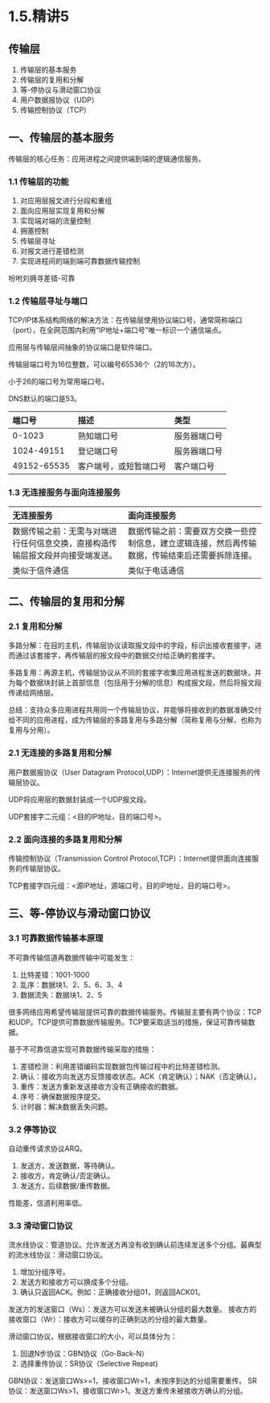 # 1.5.精讲5

## 传输层

1. 传输层的基本服务
2. 传输层的复用和分解
3. 等-停协议与滑动窗口协议
4. 用户数据报协议（UDP）
5. 传输控制协议（TCP）

## 一、传输层的基本服务

传输层的核心任务：应用进程之间提供端到端的逻辑通信服务。

### 1.1 传输层的功能

1. 对应用层报文进行分段和重组
2. 面向应用层实现复用和分解
3. 实现端对端的流量控制
4. 拥塞控制
5. 传输层寻址
6. 对报文进行差错检测
7. 实现进程间的端到端可靠数据传输控制

吩咐刘拥寻差错-可靠

### 1.2 传输层寻址与端口

TCP/IP体系结构网络的解决方法：在传输层使用协议端口号，通常简称端口（port），在全网范围内利用“IP地址+端口号”唯一标识一个通信端点。

应用层与传输层间抽象的协议端口是软件端口。

传输层端口号为16位整数，可以编号65536个（2的16次方）。

小于26的端口号为常用端口号。

DNS默认的端口是53。

|端口号|描述|类型|
|:-|:-|:-|
|0-1023|熟知端口号|服务器端口号|
|1024-49151|登记端口号|服务器端口号|
|49152-65535|客户端号，或短暂端口号|客户端口号|

### 1.3 无连接服务与面向连接服务

|无连接服务|面向连接服务|
|:-|:-|
|数据传输之前：无需与对端进行任何信息交换，直接构造传输层报文段并向接受端发送。|数据传输之前：需要双方交换一些控制信息，建立逻辑连接，然后再传输数据，传输结束后还需要拆除连接。|
|类似于信件通信|类似于电话通信|

## 二、传输层的复用和分解

### 2.1 复用和分解

多路分解：在目的主机，传输层协议读取报文段中的字段，标识出接收套接字，进而通过该套接字，再传输层的报文段中的数据交付给正确的套接字。

多路复用：再源主机，传输层协议从不同的套接字收集应用进程发送的数据块，并为每个数据块封装上首部信息（包括用于分解的信息）构成报文段，然后将报文段传递给网络层。

总结：支持众多应用进程共用同一个传输层协议，并能够将接收到的数据准确交付给不同的应用进程，成为传输层的多路复用与多路分解（简称复用与分解，也称为复用与分用）。

### 2.1 无连接的多路复用和分解

用户数据报协议（User Datagram Protocol,UDP）：Internet提供无连接服务的传输层协议。

UDP将应用层的数据封装成一个UDP报文段。

UDP套接字二元组：<目的IP地址，目的端口号>。

### 2.2 面向连接的多路复用和分解

传输控制协议（Transmission Control Protocol,TCP）：Internet提供面向连接服务的传输层协议。

TCP套接字四元组：<源IP地址，源端口号，目的IP地址，目的端口号>。

## 三、等-停协议与滑动窗口协议

### 3.1 可靠数据传输基本原理

不可靠传输信道再数据传输中可能发生：

1. 比特差错：1001-1000
2. 乱序：数据块1、2、5、6、3、4
3. 数据流失：数据块1、2、5

很多网络应用希望传输层提供可靠的数据传输服务。传输层主要有两个协议：TCP和UDP。TCP提供可靠数据传输服务。TCP要采取适当的措施，保证可靠传输数据。

基于不可靠信道实现可靠数据传输采取的措施：

1. 差错检测：利用差错编码实现数据包传输过程中的比特差错检测。
2. 确认：接收方向发送方反馈接收状态。ACK（肯定确认）；NAK（否定确认）。
3. 重传：发送方重新发送接收方没有正确接收的数据。
4. 序号：确保数据按序提交。
5. 计时器：解决数据丢失问题。

### 3.2 停等协议

自动重传请求协议ARQ。

1. 发送方，发送数据，等待确认。
2. 接收方，肯定确认/否定确认。
3. 发送方，后续数据/重传数据。

性能差，信道利用率低。

### 3.3 滑动窗口协议

流水线协议：管道协议。允许发送方再没有收到确认前连续发送多个分组。最典型的流水线协议：滑动窗口协议。

1. 增加分组序号。
2. 发送方和接收方可以换成多个分组。
3. 确认只返回ACK。例如：正确接收分组01，则返回ACK01。

发送方的发送窗口（Ws）：发送方可以发送未被确认分组的最大数量。
接收方的接收窗口（Wr）：接收方可以缓存的正确到达的分组的最大数量。

滑动窗口协议，根据接收窗口的大小，可以具体分为：

1. 回退N步协议：GBN协议（Go-Back-N）
2. 选择重传协议：SR协议（Selective Repeat)

GBN协议：发送窗口Ws>=1，接收窗口Wr=1，未按序到达的分组需要重传。
SR协议：发送窗口Ws>1，接收窗口Wr>1。发送方重传未被接收方确认的分组。















